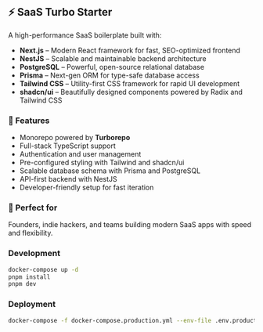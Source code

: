 ## ⚡ SaaS Turbo Starter

A high-performance SaaS boilerplate built with:

* **Next.js** – Modern React framework for fast, SEO-optimized frontend
* **NestJS** – Scalable and maintainable backend architecture
* **PostgreSQL** – Powerful, open-source relational database
* **Prisma** – Next-gen ORM for type-safe database access
* **Tailwind CSS** – Utility-first CSS framework for rapid UI development
* **shadcn/ui** – Beautifully designed components powered by Radix and Tailwind CSS

### 🧩 Features

* Monorepo powered by **Turborepo**
* Full-stack TypeScript support
* Authentication and user management
* Pre-configured styling with Tailwind and shadcn/ui
* Scalable database schema with Prisma and PostgreSQL
* API-first backend with NestJS
* Developer-friendly setup for fast iteration

### 🚀 Perfect for

Founders, indie hackers, and teams building modern SaaS apps with speed and flexibility.


### Development

```bash
docker-compose up -d
pnpm install
pnpm dev
```

### Deployment

```bash
docker-compose -f docker-compose.production.yml --env-file .env.production up -d

```

